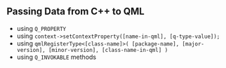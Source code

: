 ## Passing Data from C++ to QML

- using `Q_PROPERTY`
- using `context->setContextProperty([name-in-qml], [q-type-value]);`
- using `qmlRegisterType<[class-name]>( [package-name], [major-version], [minor-version], [class-name-in-qml] )`
- using `Q_INVOKABLE` methods
